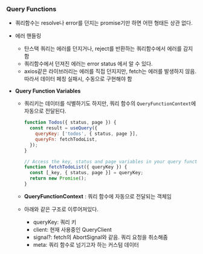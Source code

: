 ### Query Functions

- 쿼리함수는 resolve나 error를 던지는 promise기만 하면 어떤 형태든 상관 없다.

- 에러 핸들링

  - 탄스택 쿼리는 에러를 던지거나, reject를 반환하는 쿼리함수에서 에러를 감지함
  - 쿼리함수에서 던져진 에러는 error status 에서 알 수 있다.
  - axios같은 라이브러리는 에러를 직접 던지지만, fetch는 에러를 발생하지 않음. 따라서 데이터 페칭 실패시, 수동으로 구현해야 함

- **Query Function Variables**

  - 쿼리키는 데이터를 식별하기도 하지만, 쿼리 함수의 `QueryFunctionContext`에 자동으로 전달된다.

    ```js
    function Todos({ status, page }) {
      const result = useQuery({
        queryKey: ['todos', { status, page }],
        queryFn: fetchTodoList,
      });
    }

    // Access the key, status and page variables in your query function!
    function fetchTodoList({ queryKey }) {
      const [_key, { status, page }] = queryKey;
      return new Promise();
    }
    ```

  - **QueryFunctionContext** : 쿼리 함수에 자동으로 전달되는 객체임
  - 아래와 같은 구조로 이루어져있다.
    - queryKey: 쿼리 키
    - client: 현재 사용중인 QueryClient
    - signal?: fetch의 AbortSignal와 같음. 쿼리 요청을 취소해줌
    - meta: 쿼리 함수로 넘기고자 하는 커스텀 데이터
